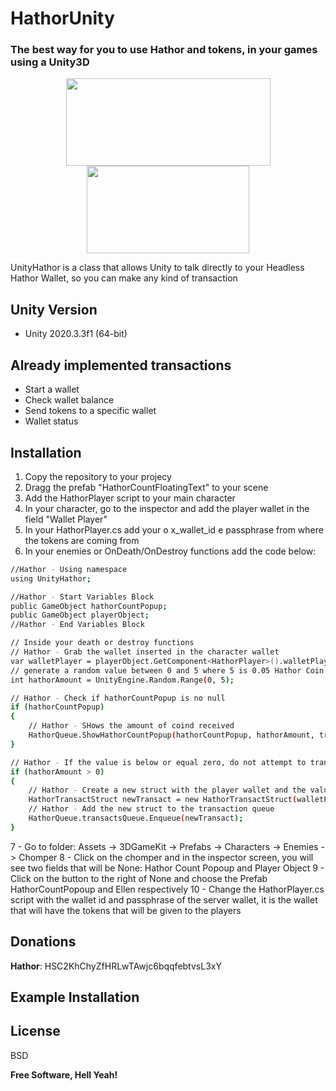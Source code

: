 # HathorUnity
### The best way for you to use Hathor and tokens, in your games using a Unity3D

<p align="center">
  <a href="https://hathor.network"><img width="327" height="140" src="https://miro.medium.com/max/2160/1*_wU--C55wtOHBDPJpy4sKw.jpeg"></a>
  <a href="https://unity3d.com"><img width="260" height="140" src="https://upload.wikimedia.org/wikipedia/commons/5/55/Unity3D_Logo.jpg"></a>
</p>

UnityHathor is a class that allows Unity to talk directly to your Headless Hathor Wallet, so you can make any kind of transaction

## Unity Version 
 - Unity 2020.3.3f1 (64-bit)

## Already implemented transactions

- Start a wallet
- Check wallet balance
- Send tokens to a specific wallet
- Wallet status

## Installation

 1. Copy the repository to your projecy
 2. Dragg the prefab "HathorCountFloatingText" to your scene
 3. Add the HathorPlayer script to your main character 
 4. In your character, go to the inspector and add the player wallet in the field "Wallet Player"
 5. In your HathorPlayer.cs add  your o x_wallet_id e passphrase from where the tokens are coming from 
 6. In your enemies or OnDeath/OnDestroy  functions add the code below:

```sh
//Hathor - Using namespace
using UnityHathor;

//Hathor - Start Variables Block
public GameObject hathorCountPopup;
public GameObject playerObject;
//Hathor - End Variables Block
```
```sh
// Inside your death or destroy functions
// Hathor - Grab the wallet inserted in the character wallet
var walletPlayer = playerObject.GetComponent<HathorPlayer>().walletPlayer;
// generate a random value between 0 and 5 where 5 is 0.05 Hathor Coin
int hathorAmount = UnityEngine.Random.Range(0, 5);

// Hathor - Check if hathorCountPopup is no null
if (hathorCountPopup)
{
    // Hathor - SHows the amount of coind received
    HathorQueue.ShowHathorCountPopup(hathorCountPopup, hathorAmount, transform);
}

// Hathor - If the value is below or equal zero, do not attempt to transact
if (hathorAmount > 0)
{                
    // Hathor - Create a new struct with the player wallet and the value to be transacted
    HathorTransactStruct newTransact = new HathorTransactStruct(walletPlayer, hathorAmount);
    // Hathor - Add the new struct to the transaction queue
    HathorQueue.transactsQueue.Enqueue(newTransact);                
}  
```
7 - Go to folder: Assets -> 3DGameKit -> Prefabs -> Characters -> Enemies -> Chomper
8 - Click on the chomper and in the inspector screen, you will see two fields that will be None: Hathor Count Popoup and Player Object 
9 - Click on the button to the right of None and choose the Prefab HathorCountPopoup and Ellen respectively
10 - Change the HathorPlayer.cs script with the wallet id and passphrase of the server wallet, it is the wallet that will have the tokens that will be given to the players



## Donations

 **Hathor**: HSC2KhChyZfHRLwTAwjc6bqqfebtvsL3xY
 
## Example Installation

[Example]: <https://github.com/mbnunes/UnityHathor/blob/main/EXAMPLE.md>

## License

BSD

**Free Software, Hell Yeah!**

[//]: # "These are reference links used in the body of this note and get stripped out when the markdown processor does its job. There is no need to format nicely because it shouldn't be seen. Thanks SO - http://stackoverflow.com/questions/4823468/store-comments-in-markdown-syntax"

[dill]: <https://github.com/joemccann/dillinger>
[git-repo-url]: <https://github.com/joemccann/dillinger.git>
[john gruber]: <http://daringfireball.net>
[df1]: <http://daringfireball.net/projects/markdown/>
[markdown-it]: <https://github.com/markdown-it/markdown-it>
[Ace Editor]: <http://ace.ajax.org>
[node.js]: <http://nodejs.org>
[Twitter Bootstrap]: <http://twitter.github.com/bootstrap/>
[jQuery]: <http://jquery.com>
[@tjholowaychuk]: <http://twitter.com/tjholowaychuk>
[express]: <http://expressjs.com>
[AngularJS]: <http://angularjs.org>
[Gulp]: <http://gulpjs.com>

[PlDb]: <https://github.com/joemccann/dillinger/tree/master/plugins/dropbox/README.md>
[PlGh]: <https://github.com/joemccann/dillinger/tree/master/plugins/github/README.md>
[PlGd]: <https://github.com/joemccann/dillinger/tree/master/plugins/googledrive/README.md>
[PlOd]: <https://github.com/joemccann/dillinger/tree/master/plugins/onedrive/README.md>
[PlMe]: <https://github.com/joemccann/dillinger/tree/master/plugins/medium/README.md>
[PlGa]: <https://github.com/RahulHP/dillinger/blob/master/plugins/googleanalytics/README.md>
